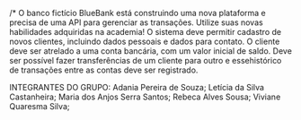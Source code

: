 /* O banco fictício BlueBank está construindo uma nova plataforma e precisa de uma API para gerenciar as transações. Utilize suas novas habilidades adquiridas na academia!
O sistema deve permitir cadastro de novos clientes, incluindo dados pessoais e dados para contato. O cliente deve ser atrelado a uma conta bancária, com um valor inicial de saldo. Deve ser possível fazer transferências de um cliente para outro e essehistórico de transações entre as contas deve ser registrado.



INTEGRANTES DO GRUPO:
Adania Pereira de Souza;
Letícia da Silva Castanheira;
Maria dos Anjos Serra Santos;
Rebeca Alves Sousa;
Viviane Quaresma Silva;